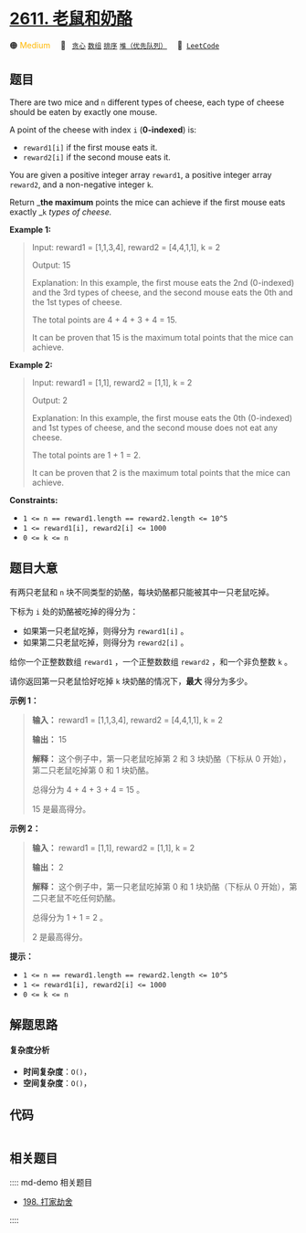 # [2611. 老鼠和奶酪](https://leetcode.com/problems/mice-and-cheese)

🟠 <font color=#ffb800>Medium</font>&emsp; 🔖&ensp; [`贪心`](/leetcode/outline/tag/greedy.md) [`数组`](/leetcode/outline/tag/array.md) [`排序`](/leetcode/outline/tag/sorting.md) [`堆（优先队列）`](/leetcode/outline/tag/heap-priority-queue.md)&emsp; 🔗&ensp;[`LeetCode`](https://leetcode.com/problems/mice-and-cheese)


## 题目

There are two mice and `n` different types of cheese, each type of cheese
should be eaten by exactly one mouse.

A point of the cheese with index `i` (**0-indexed**) is:

  * `reward1[i]` if the first mouse eats it.
  * `reward2[i]` if the second mouse eats it.

You are given a positive integer array `reward1`, a positive integer array
`reward2`, and a non-negative integer `k`.

Return _**the maximum** points the mice can achieve if the first mouse eats
exactly _`k` _types of cheese._



**Example 1:**

> Input: reward1 = [1,1,3,4], reward2 = [4,4,1,1], k = 2
> 
> Output: 15
> 
> Explanation: In this example, the first mouse eats the 2nd (0-indexed) and the 3rd types of cheese, and the second mouse eats the 0th and the 1st types of cheese.
> 
> The total points are 4 + 4 + 3 + 4 = 15.
> 
> It can be proven that 15 is the maximum total points that the mice can achieve.

**Example 2:**

> Input: reward1 = [1,1], reward2 = [1,1], k = 2
> 
> Output: 2
> 
> Explanation: In this example, the first mouse eats the 0th (0-indexed) and 1st types of cheese, and the second mouse does not eat any cheese.
> 
> The total points are 1 + 1 = 2.
> 
> It can be proven that 2 is the maximum total points that the mice can achieve.

**Constraints:**

  * `1 <= n == reward1.length == reward2.length <= 10^5`
  * `1 <= reward1[i], reward2[i] <= 1000`
  * `0 <= k <= n`


## 题目大意

有两只老鼠和 `n` 块不同类型的奶酪，每块奶酪都只能被其中一只老鼠吃掉。

下标为 `i` 处的奶酪被吃掉的得分为：

  * 如果第一只老鼠吃掉，则得分为 `reward1[i]` 。
  * 如果第二只老鼠吃掉，则得分为 `reward2[i]` 。

给你一个正整数数组 `reward1` ，一个正整数数组 `reward2` ，和一个非负整数 `k` 。

请你返回第一只老鼠恰好吃掉 `k` 块奶酪的情况下，**最大**  得分为多少。



**示例 1：**

> 
> 
> 
> 
> 
> **输入：** reward1 = [1,1,3,4], reward2 = [4,4,1,1], k = 2
> 
> **输出：** 15
> 
> **解释：** 这个例子中，第一只老鼠吃掉第 2 和 3 块奶酪（下标从 0 开始），第二只老鼠吃掉第 0 和 1 块奶酪。
> 
> 总得分为 4 + 4 + 3 + 4 = 15 。
> 
> 15 是最高得分。
> 
> 

**示例 2：**

> 
> 
> 
> 
> 
> **输入：** reward1 = [1,1], reward2 = [1,1], k = 2
> 
> **输出：** 2
> 
> **解释：** 这个例子中，第一只老鼠吃掉第 0 和 1 块奶酪（下标从 0 开始），第二只老鼠不吃任何奶酪。
> 
> 总得分为 1 + 1 = 2 。
> 
> 2 是最高得分。
> 
> 



**提示：**

  * `1 <= n == reward1.length == reward2.length <= 10^5`
  * `1 <= reward1[i], reward2[i] <= 1000`
  * `0 <= k <= n`


## 解题思路

#### 复杂度分析

- **时间复杂度**：`O()`，
- **空间复杂度**：`O()`，

## 代码

```javascript

```

## 相关题目

:::: md-demo 相关题目
- [198. 打家劫舍](./0198.md)

::::
